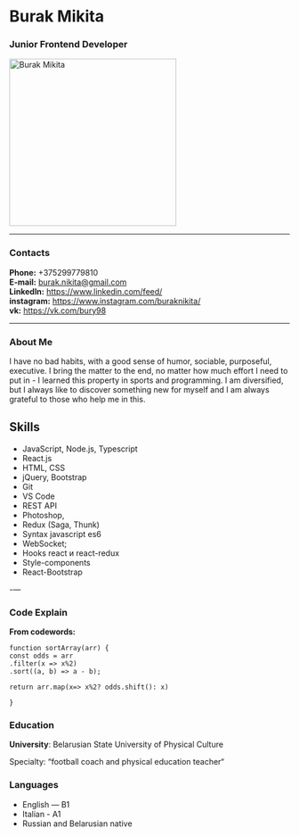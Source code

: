 # Burak Mikita

### Junior Frontend Developer

<img alt="Burak Mikita" src="./img/face.jpg" width="300">

---

### Contacts

**Phone:** +375299779810<br>
**E-mail:** burak.nikita@gmail.com<br>
**LinkedIn:** https://www.linkedin.com/feed/<br>
**instagram:** https://www.instagram.com/buraknikita/<br>
**vk:** https://vk.com/bury98

---

### About Me

I have no bad habits, with a good sense of humor, sociable, purposeful, executive. I bring the matter to the end, no matter how much effort I need to put in - I learned this property in sports and programming. I am diversified, but I always like to discover something new for myself and I am always grateful to those who help me in this.

## Skills

- JavaScript, Node.js, Typescript
- React.js
- HTML, CSS
- jQuery, Bootstrap
- Git
- VS Code
- REST API
- Photoshop,
- Redux (Saga, Thunk)
- Syntax javascript es6
- WebSocket;
- Hooks react и react-redux
- Style-components
- React-Bootstrap

-—

### Code Explain

**From codewords:**

```
function sortArray(arr) {
const odds = arr
.filter(x => x%2)
.sort((a, b) => a - b);

return arr.map(x=> x%2? odds.shift(): x)

}
```

### Education

**University**: Belarusian State University of Physical Culture

Specialty: “football coach and physical education teacher“

### Languages
* English — B1
* Italian - A1
* Russian and Belarusian native